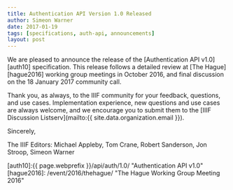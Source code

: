 ```yaml
---
title: Authentication API Version 1.0 Released
author: Simeon Warner
date: 2017-01-19
tags: [specifications, auth-api, announcements]
layout: post
---
```


We are pleased to announce the release of the [Authentication API v1.0][auth10] specification. This release follows a detailed review at [The Hague][hague2016] working group meetings in October 2016, and final discussion on the 18 January 2017 community call.

Thank you, as always, to the IIIF community for your feedback, questions, and use cases. Implementation experience, new questions and use cases are always welcome, and we encourage you to submit them to the [IIIF Discussion Listserv](mailto:{{ site.data.organization.email }}).

Sincerely,

The IIIF Editors:
Michael Appleby,
Tom Crane,
Robert Sanderson,
Jon Stroop,
Simeon Warner

[auth10]:{{ page.webprefix }}/api/auth/1.0/ "Authentication API v1.0"
[hague2016]: /event/2016/thehague/ "The Hague Working Group Meeting 2016"